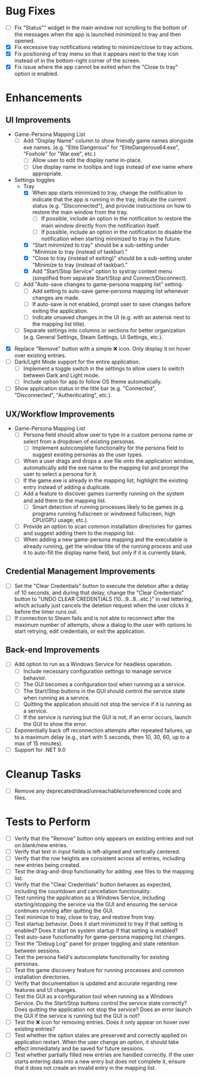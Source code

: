 # Bug Fixes

- [ ] Fix "Status"" widget in the main window not scrolling to the bottom of the messages when the app is launched minimized to tray and then opened.
- [x] Fix excessive tray notifications relating to minimize/close to tray actions.
- [x] Fix positioning of tray menu so that it appears next to the tray icon instead of in the bottom-right corner of the screen.
- [x] Fix issue where the app cannot be exited when the "Close to tray" option is enabled.

# Enhancements

## UI Improvements

- Game-Persona Mapping List
  - [ ] Add "Display Name" column to show friendly game names alongside exe names. (e.g. "Elite Dangerous" for "EliteDangerous64.exe", "Foxhole" for "War.exe", etc.)
    - [ ] Allow user to edit the display name in-place.
    - [ ] Use display name in tooltips and logs instead of exe name where appropriate.
- Settings toggles
  - Tray
    - [x] When app starts minimized to tray, change the notification to indicate that the app is running in the tray, indicate the current status (e.g. "Disconnected"), and provide instructions on how to restore the main window from the tray.
      - [ ] If possible, include an option in the notification to restore the main window directly from the notification itself.
      - [ ] If possible, include an option in the notification to disable the notification when starting minimized to tray in the future.
    - [x] "Start minimized to tray" should be a sub-setting under "Minimize to tray (instead of taskbar)."
    - [x] "Close to tray (instead of exiting)" should be a sub-setting under "Minimize to tray (instead of taskbar)."
    - [x] Add "Start/Stop Service" option to systray context menu (simplified from separate Start/Stop and Connect/Disconnect).
  - [ ] Add "Auto-save changes to game-persona mapping list" setting.
    - [ ] Add setting to auto-save game-persona mapping list whenever changes are made.
    - [ ] If auto-save is not enabled, prompt user to save changes before exiting the application.
    - [ ] Indicate unsaved changes in the UI (e.g. with an asterisk next to the mapping list title).
  - [ ] Separate settings into columns or sections for better organization (e.g. General Settings, Steam Settings, UI Settings, etc.).
- [x] Replace "Remove" button with a simple ❌ icon. Only display it on hover over existing entries.
- [ ] Dark/Light Mode support for the entire application.
  - [ ] Implement a toggle switch in the settings to allow users to switch between Dark and Light mode.
  - [ ] Include option for app to follow OS theme automatically.
- [ ] Show application status in the title bar (e.g. "Connected", "Disconnected", "Authenticating", etc.).

## UX/Workflow Improvements

- Game-Persona Mapping List
  - [ ] Persona field should allow user to type in a custom persona name or select from a dropdown of existing personas.
    - [ ] Implement autocomplete functionality for the persona field to suggest existing personas as the user types.
  - [ ] When a user drags and drops a .exe file onto the application window, automatically add the exe name to the mapping list and prompt the user to select a persona for it.
  - [ ] If the game.exe is already in the mapping list, highlight the existing entry instead of adding a duplicate.
  - [ ] Add a feature to discover games currently running on the system and add them to the mapping list.
    - [ ] Smart detection of running processes likely to be games (e.g. programs running fullscreen or windowed fullscreen, high CPU/GPU usage, etc.).
  - [ ] Provide an option to scan common installation directories for games and suggest adding them to the mapping list.
  - [ ] When adding a new game-persona mapping and the executable is already running, get the window title of the running process and use it to auto-fill the display name field, but only if it is currently blank.

## Credential Management Improvements

- [ ] Set the "Clear Credentials" button to execute the deletion after a delay of 10 seconds, and during that delay, change the "Clear Credentials" button to "UNDO CLEAR CREDENTIALS (10...9...8...etc.)" in red lettering, which actually just cancels the deletion request when the user clicks it before the timer runs out.
- [ ] If connection to Steam fails and is not able to reconnect after the maximum number of attempts, show a dialog to the user with options to start retrying, edit credentials, or exit the application.

## Back-end Improvements

- [ ] Add option to run as a Windows Service for headless operation.
  - [ ] Include necessary configuration settings to manage service behavior.
  - [ ] The GUI becomes a configuration tool when running as a service.
  - [ ] The Start/Stop buttons in the GUI should control the service state when running as a service.
  - [ ] Quitting the application should not stop the service if it is running as a service.
  - [ ] If the service is running but the GUI is not, if an error occurs, launch the GUI to show the error.
- [ ] Exponentially back off reconnection attempts after repeated failures, up to a maximum delay (e.g., start with 5 seconds, then 10, 30, 60, up to a max of 15 minutes).
- [ ] Support for .NET 9.0

# Cleanup Tasks

- [ ] Remove any deprecated/dead/unreachable/unreferenced code and files.

# Tests to Perform

- [ ] Verify that the "Remove" button only appears on existing entries and not on blank/new entries.
- [ ] Verify that text in input fields is left-aligned and vertically centered.
- [ ] Verify that the row heights are consistent across all entries, including new entries being created.
- [ ] Test the drag-and-drop functionality for adding .exe files to the mapping list.
- [ ] Verify that the "Clear Credentials" button behaves as expected, including the countdown and cancellation functionality.
- [ ] Test running the application as a Windows Service, including starting/stopping the service via the GUI and ensuring the service continues running after quitting the GUI.
- [ ] Test minimize to tray, close to tray, and restore from tray.
- [ ] Test startup behavior. Does it start minimized to tray if that setting is enabled? Does it start on system startup if that setting is enabled?
- [ ] Test auto-save functionality for game-persona mapping list changes.
- [ ] Test the "Debug Log" panel for proper toggling and state retention between sessions.
- [ ] Test the persona field's autocomplete functionality for existing personas.
- [ ] Test the game discovery feature for running processes and common installation directories.
- [ ] Verify that documentation is updated and accurate regarding new features and UI changes.
- [ ] Test the GUI as a configuration tool when running as a Windows Service. Do the Start/Stop buttons control the service state correctly? Does quitting the application not stop the service? Does an error launch the GUI if the service is running but the GUI is not?
- [ ] Test the ❌ icon for removing entries. Does it only appear on hover over existing entries?
- [ ] Test whether the option states are preserved and correctly applied on application restart. When the user change an option, it should take effect immediately and be saved for future sessions.
- [ ] Test whether partially filled new entries are handled correctly. If the user starts entering data into a new entry but does not complete it, ensure that it does not create an invalid entry in the mapping list.
